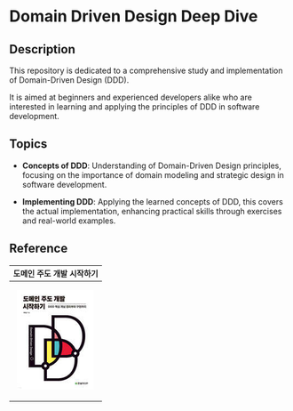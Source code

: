 # Domain Driven Design Deep Dive

## Description

This repository is dedicated to a comprehensive study and implementation of Domain-Driven Design (DDD). 

It is aimed at beginners and experienced developers alike who are interested in learning and applying the principles of DDD in software development.

## Topics

- **Concepts of DDD**: Understanding of Domain-Driven Design principles, focusing on the importance of domain modeling and strategic design in software development.
  
- **Implementing DDD**: Applying the learned concepts of DDD, this covers the actual implementation, enhancing practical skills through exercises and real-world examples. 


## Reference

| <center>도메인 주도 개발 시작하기</center> |
|----------|
| <p align="center"><img src="docs/readme1.jpg" alt="도메인 주도 개발 시작하기"/></p> |